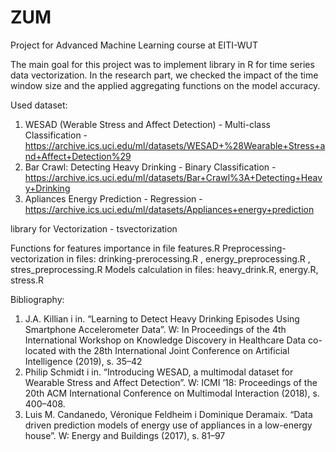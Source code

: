 # ZUM
Project for Advanced Machine Learning course at EITI-WUT

The main goal for this project was to implement library in R for time series data vectorization. In the research part, we checked the impact of the time window size and the applied aggregating functions on the model accuracy.

Used dataset:
1) WESAD (Werable Stress and Affect Detection) - Multi-class Classification - https://archive.ics.uci.edu/ml/datasets/WESAD+%28Wearable+Stress+and+Affect+Detection%29
2) Bar Crawl: Detecting Heavy Drinking - Binary Classification - https://archive.ics.uci.edu/ml/datasets/Bar+Crawl%3A+Detecting+Heavy+Drinking
3) Apliances Energy Prediction - Regression - https://archive.ics.uci.edu/ml/datasets/Appliances+energy+prediction

library for Vectorization - tsvectorization

Functions for features importance in file features.R
Preprocessing-vectorization in files: drinking-prerocessing.R , energy_preprocessing.R , stres_preprocessing.R
Models calculation in files: heavy_drink.R, energy.R, stress.R

Bibliography:
1) J.A. Killian i in. “Learning to Detect Heavy Drinking Episodes Using Smartphone Accelerometer Data”. W: In Proceedings of the 4th International Workshop on Knowledge Discovery in Healthcare Data co-located with the 28th International Joint Conference on Artificial Intelligence (2019), s. 35–42
2) Philip Schmidt i in. “Introducing WESAD, a multimodal dataset for Wearable Stress and Affect Detection”. W: ICMI ’18: Proceedings of the 20th ACM International Conference on Multimodal Interaction (2018), s. 400–408.
3)  Luis M. Candanedo, Véronique Feldheim i Dominique Deramaix. “Data driven prediction models of energy use of appliances in a low-energy house”. W: Energy and
Buildings (2017), s. 81–97
